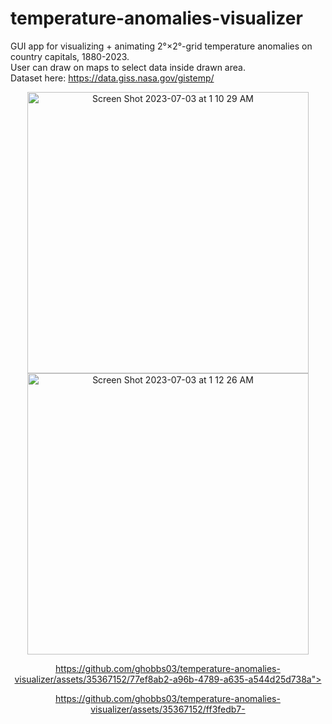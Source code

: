 # temperature-anomalies-visualizer
GUI app for visualizing + animating 2°×2°-grid temperature anomalies on country capitals, 1880-2023. \
User can draw on maps to select data inside drawn area. \
Dataset here: https://data.giss.nasa.gov/gistemp/


<center><img width="450" alt="Screen Shot 2023-07-03 at 1 10 29 AM" src="https://github.com/ghobbs03/temperature-anomalies-visualizer/assets/35367152/201c6e64-b978-496a-b3d6-d7e2f51d2e6e">
<img width="450" alt="Screen Shot 2023-07-03 at 1 12 26 AM" src="https://github.com/ghobbs03/temperature-anomalies-visualizer/assets/35367152/03d950f7-72e3-47ab-ac6b-49efaefdc72d">

https://github.com/ghobbs03/temperature-anomalies-visualizer/assets/35367152/77ef8ab2-a96b-4789-a635-a544d25d738a">

https://github.com/ghobbs03/temperature-anomalies-visualizer/assets/35367152/ff3fedb7-


</center>




